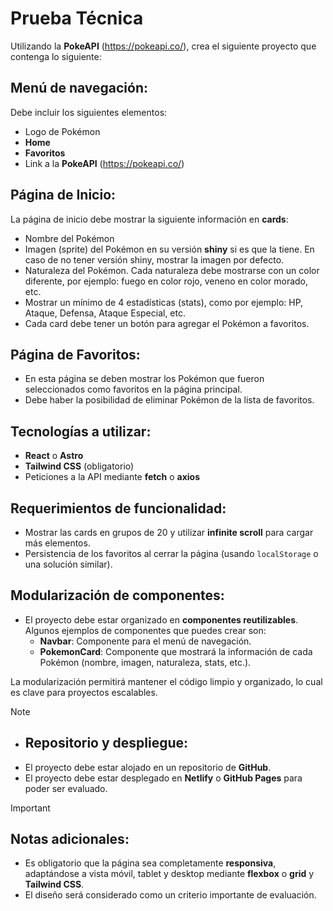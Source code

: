 # Prueba Técnica

Utilizando la **PokeAPI** (https://pokeapi.co/), crea el siguiente proyecto que contenga lo siguiente:

## Menú de navegación:
Debe incluir los siguientes elementos:
- Logo de Pokémon
- **Home**
- **Favoritos**
- Link a la **PokeAPI** (https://pokeapi.co/)

## Página de Inicio:
La página de inicio debe mostrar la siguiente información en **cards**:

- Nombre del Pokémon
- Imagen (sprite) del Pokémon en su versión **shiny** si es que la tiene. En caso de no tener versión shiny, mostrar la imagen por defecto.
- Naturaleza del Pokémon. Cada naturaleza debe mostrarse con un color diferente, por ejemplo: fuego en color rojo, veneno en color morado, etc.
- Mostrar un mínimo de 4 estadísticas (stats), como por ejemplo: HP, Ataque, Defensa, Ataque Especial, etc.
- Cada card debe tener un botón para agregar el Pokémon a favoritos.

## Página de Favoritos:
- En esta página se deben mostrar los Pokémon que fueron seleccionados como favoritos en la página principal.
- Debe haber la posibilidad de eliminar Pokémon de la lista de favoritos.

## Tecnologías a utilizar:
- **React** o **Astro**
- **Tailwind CSS** (obligatorio)
- Peticiones a la API mediante **fetch** o **axios**

## Requerimientos de funcionalidad:
- Mostrar las cards en grupos de 20 y utilizar **infinite scroll** para cargar más elementos.
- Persistencia de los favoritos al cerrar la página (usando `localStorage` o una solución similar).

## Modularización de componentes:
- El proyecto debe estar organizado en **componentes reutilizables**. Algunos ejemplos de componentes que puedes crear son:
  - **Navbar**: Componente para el menú de navegación.
  - **PokemonCard**: Componente que mostrará la información de cada Pokémon (nombre, imagen, naturaleza, stats, etc.).
  
La modularización permitirá mantener el código limpio y organizado, lo cual es clave para proyectos escalables.


> [!NOTE]
> - ## Repositorio y despliegue:
> - El proyecto debe estar alojado en un repositorio de **GitHub**.
> - El proyecto debe estar desplegado en **Netlify** o **GitHub Pages** para poder ser evaluado.

> [!IMPORTANT]
> ## Notas adicionales:
> - Es obligatorio que la página sea completamente **responsiva**, adaptándose a vista móvil, tablet y desktop mediante **flexbox** o **grid** y **Tailwind CSS**.
> - El diseño será considerado como un criterio importante de evaluación.
